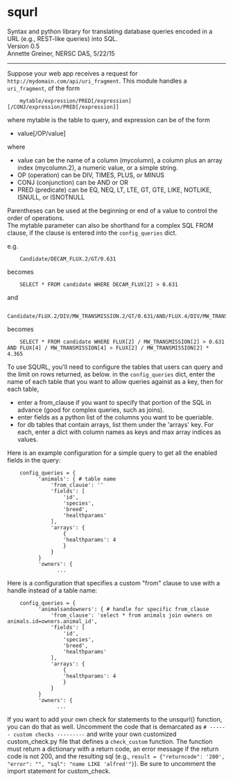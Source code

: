 squrl
========
Syntax and python library for translating database queries encoded in a URL (e.g., REST-like queries) into SQL.  
Version 0.5  
Annette Greiner, NERSC DAS, 5/22/15
___

Suppose your web app receives a request for `http://mydomain.com/api/uri_fragment`. This module handles a `uri_fragment`, of the form

        mytable/expression/PRED[/expression][/CONJ/expression/PRED[/expression]]


where mytable is the table to query, and expression can be of the form

 - value[/OP/value]

where 

 - value can be the name of a column (mycolumn), a column plus an array index (mycolumn.2), a numeric value, or a simple string.
 - OP (operation) can be DIV, TIMES, PLUS, or MINUS
 - CONJ (conjunction) can be AND or OR
 - PRED (predicate) can be EQ, NEQ, LT, LTE, GT, GTE, LIKE, NOTLIKE, ISNULL, or ISNOTNULL

Parentheses can be used at the beginning or end of a value to control the order of operations.  
The mytable parameter can also be shorthand for a complex SQL FROM clause, if the clause is entered into the `config_queries` dict.

e.g.

        Candidate/DECAM_FLUX.2/GT/0.631

becomes

        SELECT * FROM candidate WHERE DECAM_FLUX[2] > 0.631

and

        Candidate/FLUX.2/DIV/MW_TRANSMISSION.2/GT/0.631/AND/FLUX.4/DIV/MW_TRANSMISSION.4/GT/FLUX.2/DIV/MW_TRANSMISSION.2/TIMES/4.365 

becomes

        SELECT * FROM candidate WHERE FLUX[2] / MW_TRANSMISSION[2] > 0.631 AND FLUX[4] / MW_TRANSMISSION[4] > FLUX[2] / MW_TRANSMISSION[2] * 4.365

To use SQURL, you'll need to configure the tables that users can query and the limit on rows returned, as below.
in the `config_queries` dict, enter the name of each table that you want to allow queries against as a key, 
then for each table,

  - enter a from_clause if you want to specify that portion of the SQL in advance (good for complex queries, such as joins).
  - enter fields as a python list of the columns you want to be queriable.
  - for db tables that contain arrays, list them under the 'arrays' key. For each, enter a dict with column names as keys and max array indices as values.

Here is an example configuration for a simple query to get all the enabled fields in the query:

        config_queries = {
              'animals': { # table name
                  'from_clause': ''
                  'fields': [
                      'id',
                      'species',
                      'breed',
                      'healthparams'
                  ],
                  'arrays': {
                      {
                      'healthparams': 4
                      }
                  }
              }
              'owners': {
                    ...

Here is a configuration that specifies a custom "from" clause to use with a handle instead of a table name:

        config_queries = {
              'animalsandowners': { # handle for specific from_clause
                  'from_clause': 'select * from animals join owners on animals.id=owners.animal_id',
                  'fields': [
                      'id',
                      'species',
                      'breed',
                      'healthparams'
                  ],
                  'arrays': {
                      {
                      'healthparams': 4
                      }
                  }
              }
              'owners': {
                    ...
                    
If you want to add your own check for statements to the unsqurl() function, you can do that as well. Uncomment the code that is demarcated as `# ------ custom checks ---------` and write your own customized custom_check.py file that defines a `check_custom` function. The function must return a dictionary with a return code, an error message if the return code is not 200, and the resulting sql (e.g., `result = {"returncode": '200', "error": "", "sql": "name LIKE 'alfred'"}`). Be sure to uncomment the import statement for custom_check.
